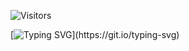 ![Visitors](https://api.visitorbadge.io/api/visitors?path=https%3A%2F%2Fgithub.com%2FAarav2709%2FAarav2709&label=Visitors&labelColor=%23d9e3f0&countColor=%23555555)

[![Typing SVG](https://readme-typing-svg.demolab.com?font=Playwrite+Danmark+Loopet+&weight=900&duration=3000&pause=500&color=F7F7F7&width=435&lines=Hi+there!;My+name+is+Aarav!;And%2C+I'm+a+14Y+Old+Developer!)](https://git.io/typing-svg)
